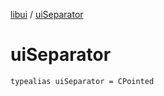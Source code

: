 [libui](README.md) / [uiSeparator](ui-separator.md)

# uiSeparator

`typealias uiSeparator = CPointed`